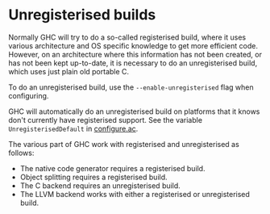 # Unregisterised builds



Normally GHC will try to do a so-called registerised build, where it uses various architecture and OS specific knowledge to get more efficient code. However, on an architecture where this information has not been created, or has not been kept up-to-date, it is necessary to do an unregisterised build, which uses just plain old portable C.



To do an unregisterised build, use the `--enable-unregisterised` flag when configuring.



GHC will automatically do an unregisterised build on platforms that it knows don't currently have registerised support. See the variable `UnregisterisedDefault` in [configure.ac](/trac/ghc/browser/configure.ac)[](/trac/ghc/export/HEAD/ghc/configure.ac).



The various part of GHC work with registerised and unregisterised as follows:


- The native code generator requires a registerised build.
- Object splitting requires a registerised build.
- The C backend requires an unregisterised build.
- The LLVM backend works with either a registerised or unregisterised build.
